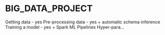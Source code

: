 # BIG_DATA_PROJECT
Getting data - yes  Pre-processing data - yes + automatic schema inference  Training a model - yes + Spark ML Pipelines  Hyper-para...
